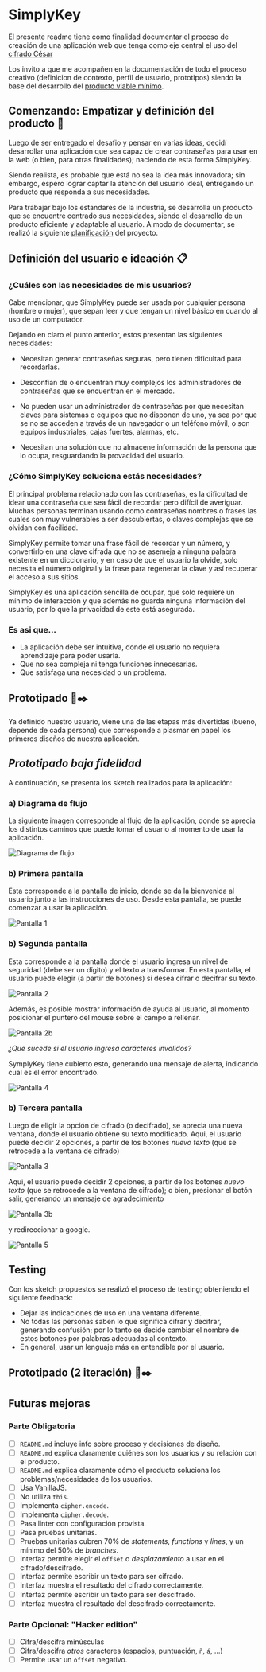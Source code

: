 # SimplyKey

El presente readme tiene como finalidad documentar el proceso de creación de una aplicación web que tenga como eje central el uso del [cifrado César](https://en.wikipedia.org/wiki/Caesar_cipher)  

Los invito a que me acompañen en la documentación de todo el proceso creativo (definicion de contexto, perfil de usuario, prototipos) siendo la base del desarrollo del [producto viable mínimo](https://es.wikipedia.org/wiki/Producto_viable_m%C3%ADnimo). 

## Comenzando: Empatizar y definición del producto 🚀

Luego de ser entregado el desafio y pensar en varias ideas, decidí desarrollar una aplicación que sea capaz de crear contraseñas para usar en la web (o bien, para otras finalidades); naciendo de esta forma SimplyKey.

Siendo realista, es probable que está no sea la idea más innovadora; sin embargo, espero lograr captar la atención del usuario ideal, entregando un producto que responda a sus necesidades.

Para trabajar bajo los estandares de la industria, se desarrolla un  producto que se encuentre centrado sus necesidades, siendo el desarrollo de un producto eficiente y adaptable al usuario. A modo de documentar, se realizó la siguiente [planificación](https://trello.com/b/2wyMcXYv/caesar-cipher) del proyecto.

## Definición del usuario e ideación 📋

### **¿Cuáles son las necesidades de mis usuarios?**

Cabe mencionar, que SimplyKey puede ser usada por cualquier persona (hombre o mujer), que sepan leer y que tengan un nivel básico en cuando al uso de un computador.

Dejando en claro el punto anterior, estos presentan las siguientes necesidades:

- Necesitan generar contraseñas seguras, pero tienen dificultad para recordarlas.

- Desconfían de o encuentran muy complejos los administradores de contraseñas que se encuentran en el mercado.
	
- No pueden usar un administrador de contraseñas por que necesitan claves para sistemas o equipos que no disponen de uno, ya sea por que se no se acceden a través de un navegador o un teléfono móvil, o son equipos industriales, cajas fuertes, alarmas, etc.

- Necesitan una solución que no almacene información de la persona que lo ocupa, resguardando la provacidad del usuario.

### **¿Cómo SimplyKey soluciona estás necesidades?**

El principal problema relacionado con las contraseñas, es la dificultad de idear una contraseña que sea fácil de recordar pero difícil de averiguar. Muchas personas terminan usando como contraseñas nombres o frases las cuales son muy vulnerables a ser descubiertas, o claves complejas que se olvidan con facilidad. 

SimplyKey permite tomar una frase fácil de recordar y un número, y convertirlo en una clave cifrada que no se asemeja a ninguna palabra existente en un diccionario, y en caso de que el usuario la olvide, solo necesita el número original y la frase para regenerar la clave y así recuperar el acceso a sus sitios.

SimplyKey es una aplicación sencilla de ocupar, que solo requiere un mínimo de interacción y que además no guarda ninguna información del usuario, por lo que la privacidad de este está asegurada.

### **Es asi que...**

- La aplicación debe ser intuitiva, donde el usuario no requiera aprendizaje para poder usarla.
- Que no sea compleja ni tenga funciones innecesarias.
- Que satisfaga una necesidad o un problema.

## Prototipado 📄✒️

Ya definido nuestro usuario, viene una de las etapas más divertidas (bueno, depende de cada persona) que corresponde a plasmar en papel los primeros diseños de nuestra aplicación.

## *Prototipado baja fidelidad*

A continuación, se presenta los sketch realizados para la aplicación:

### **a) Diagrama de flujo**

La siguiente imagen corresponde al flujo de la aplicación, donde se aprecia los distintos caminos que puede tomar el usuario al momento de usar la aplicación.

![Diagrama de flujo](https://github.com/faog/SCL008-Cipher/blob/master/src/image/Prototype/Diagrama.jpg)

### **b) Primera pantalla**

Esta corresponde a la pantalla de inicio, donde se da la bienvenida al usuario junto a las instrucciones de uso. Desde esta pantalla, se puede comenzar a usar la aplicación.

![Pantalla 1](https://github.com/faog/SCL008-Cipher/blob/master/src/image/Prototype/Image1.jpg)

### **b) Segunda pantalla**

Esta corresponde a la pantalla donde el usuario ingresa un nivel de seguridad (debe ser un dígito) y el texto a transformar. En esta pantalla, el usuario puede elegir (a partir de botones) si desea cifrar o decifrar su texto.

![Pantalla 2](https://github.com/faog/SCL008-Cipher/blob/master/src/image/Prototype/Image2.jpg)

Además, es posible mostrar información de ayuda al usuario, al momento posicionar el puntero del mouse sobre el campo a rellenar.

![Pantalla 2b](https://github.com/faog/SCL008-Cipher/blob/master/src/image/Prototype/Image2b.jpg)

*¿Que sucede si el usuario ingresa carácteres invalidos?*

SymplyKey tiene cubierto esto, generando una mensaje de alerta, indicando cual es el error encontrado.

![Pantalla 4](https://github.com/faog/SCL008-Cipher/blob/master/src/image/Prototype/Image4.jpg)

### **b) Tercera pantalla**

Luego de eligir la opción de cifrado (o decifrado), se aprecia una nueva ventana, donde el usuario obtiene su texto modificado. Aqui, el usuario puede decidir 2 opciones, a partir de los botones *nuevo texto* (que se retrocede a la ventana de cifrado) 

![Pantalla 3](https://github.com/faog/SCL008-Cipher/blob/master/src/image/Prototype/Image3.jpg)




Aqui, el usuario puede decidir 2 opciones, a partir de los botones *nuevo texto* (que se retrocede a la ventana de cifrado); o bien, presionar el botón salir, generando un mensaje de agradecimiento

![Pantalla 3b](https://github.com/faog/SCL008-Cipher/blob/master/src/image/Prototype/Image3b.jpg)

y redireccionar a google.

![Pantalla 5](https://github.com/faog/SCL008-Cipher/blob/master/src/image/Prototype/Image5.jpg)

## Testing

Con los sketch propuestos se realizó el proceso de testing; obteniendo el siguiente feedback:

- Dejar las indicaciones de uso en una ventana diferente.
- No todas las personas saben lo que significa cifrar y decifrar, generando confusión; por lo tanto se decide cambiar el nombre de estos botones por palabras adecuadas al contexto.
- En general, usar un lenguaje más en entendible por el usuario.

## Prototipado (2 iteración) 📄✒️

##

## Futuras mejoras

### Parte Obligatoria
* [ ] `README.md` incluye info sobre proceso y decisiones de diseño.
* [ ] `README.md` explica claramente quiénes son los usuarios y su relación con
  el producto.
* [ ] `README.md` explica claramente cómo el producto soluciona los
  problemas/necesidades de los usuarios.
* [ ] Usa VanillaJS.
* [ ] No utiliza `this`.
* [ ] Implementa `cipher.encode`.
* [ ] Implementa `cipher.decode`.
* [ ] Pasa linter con configuración provista.
* [ ] Pasa pruebas unitarias.
* [ ] Pruebas unitarias cubren 70% de _statements_, _functions_ y _lines_, y un
  mínimo del 50% de _branches_.
* [ ] Interfaz permite elegir el `offset` o _desplazamiento_ a usar en el
  cifrado/descifrado.
* [ ] Interfaz permite escribir un texto para ser cifrado.
* [ ] Interfaz muestra el resultado del cifrado correctamente.
* [ ] Interfaz permite escribir un texto para ser descifrado.
* [ ] Interfaz muestra el resultado del descifrado correctamente.

### Parte Opcional: "Hacker edition"
* [ ] Cifra/descifra minúsculas
* [ ] Cifra/descifra _otros_ caracteres (espacios, puntuación, `ñ`, `á`, ...)
* [ ] Permite usar un `offset` negativo.
